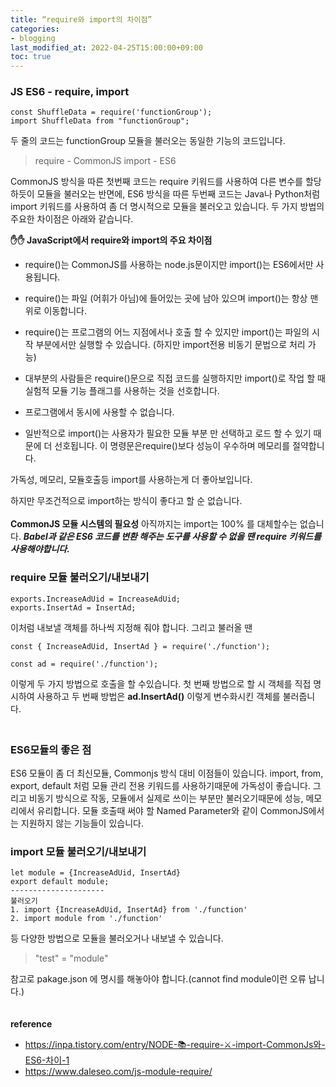 ```yaml
---
title: “require와 import의 차이점”
categories:
- blogging
last_modified_at: 2022-04-25T15:00:00+09:00
toc: true
---
```

### JS ES6 - require, import
```
const ShuffleData = require('functionGroup');
import ShuffleData from "functionGroup";
```
두 줄의 코드는 functionGroup 모듈을 불러오는 동일한 기능의 코드입니다.
> require - CommonJS
import - ES6


CommonJS 방식을 따른 첫번째 코드는 require 키워드를 사용하여 다른 변수를 할당하듯이 모듈을 불러오는 반면에, ES6 방식을 따른 두번째 코드는 Java나 Python처럼 import 키워드를 사용하여 좀 더 명시적으로 모듈을 불러오고 있습니다. 
두 가지 방법의 주요한 차이점은 아래와 같습니다.


**✋✋ JavaScript에서 require와 import의 주요 차이점**
- require()는 CommonJS를 사용하는 node.js문이지만 import()는 ES6에서만 사용됩니다.

- require()는 파일 (어휘가 아님)에 들어있는 곳에 남아 있으며 import()는 항상 맨 위로 이동합니다.

- require()는 프로그램의 어느 지점에서나 호출 할 수 있지만 import()는 파일의 시작 부분에서만 실행할 수 있습니다. (하지만 import전용 비동기 문법으로 처리 가능)

- 대부분의 사람들은 require()문으로 직접 코드를 실행하지만 import()로 작업 할 때 실험적 모듈 기능 플래그를 사용하는 것을 선호합니다.

- 프로그램에서 동시에 사용할 수 없습니다.

- 일반적으로 import()는 사용자가 필요한 모듈 부분 만 선택하고 로드 할 수 있기 때문에 더 선호됩니다. 이 명령문은require()보다 성능이 우수하며 메모리를 절약합니다.

가독성, 메모리, 모듈호출등 import를 사용하는게 더 좋아보입니다.

하지만 무조건적으로 import하는 방식이 좋다고 할 순 없습니다.<br><br>
**CommonJS 모듈 시스템의 필요성**
아직까지는 import는 100% 를 대체할수는 없습니다.
**_Babel과 같은 ES6 코드를 변환 해주는 도구를 사용할 수 없을 땐 require 키워드를 사용해야합니다._**

### require 모듈 불러오기/내보내기

```
exports.IncreaseAdUid = IncreaseAdUid;
exports.InsertAd = InsertAd;

```
이처럼 내보낼 객체를 하나씩 지정해 줘야 합니다. 
그리고 불러올 땐
```
const { IncreaseAdUid, InsertAd } = require('./function');

const ad = require('./function');
```
이렇게 두 가지 방법으로 호출을 할 수있습니다.
첫 번째 방법으로 할 시 객체를 직접 명시하여 사용하고
두 번째 방법은 **ad.InsertAd()** 이렇게 변수화시킨 객체를 불러줍니다.

### <br>ES6모듈의 좋은 점
ES6 모듈이 좀 더 최신모듈, Commonjs 방식 대비 이점들이 있습니다.
import, from, export, default 처럼 모듈 관리 전용 키워드를 사용하기때문에 가독성이 좋습니다.
그리고 비동기 방식으로 작동, 모듈에서 실제로 쓰이는 부분만 불러오기때문에 성능, 메모리에서 유리합니다.
모듈 호출때 써야 할 Named Parameter와 같이 CommonJS에서는 지원하지 않는 기능들이 있습니다.

### import 모듈 불러오기/내보내기

```
let module = {IncreaseAdUid, InsertAd}
export default module;
--------------------- 
불러오기
1. import {IncreaseAdUid, InsertAd} from './function'  
2. import module from './function' 
```

등 다양한 방법으로 모듈을 불러오거나 내보낼 수 있습니다.


> "test" = "module"

참고로 pakage.json 에 명시를 해놓아야 합니다.(cannot find module이런 오류 납니다.)<br><br><br>
**reference**
* https://inpa.tistory.com/entry/NODE-📚-require-⚔️-import-CommonJs와-ES6-차이-1 
* https://www.daleseo.com/js-module-require/
